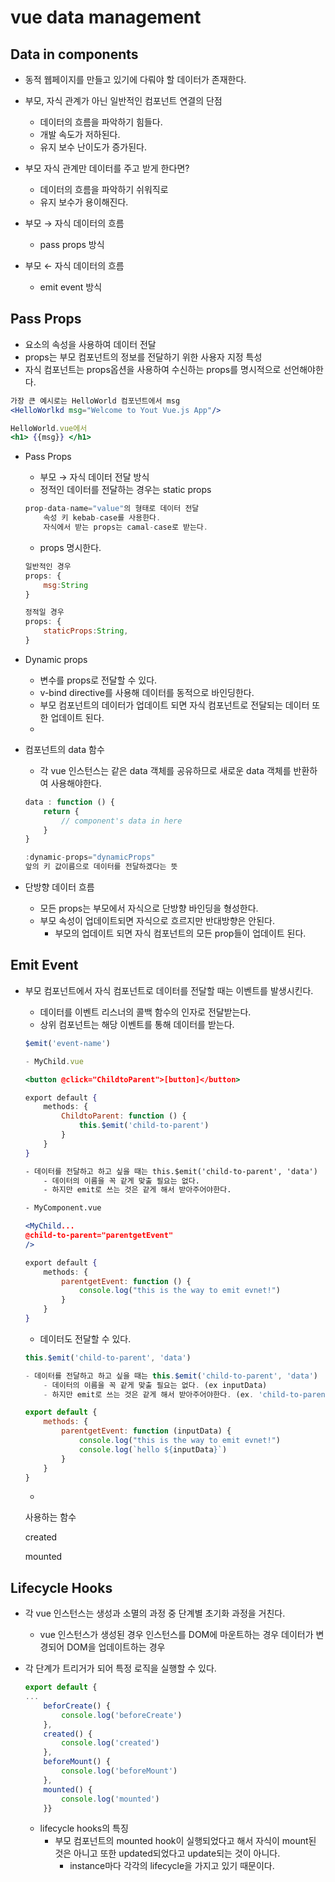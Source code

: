 # vue data management

## Data in components

- 동적 웹페이지를 만들고 있기에 다뤄야 할 데이터가 존재한다.
- 부모, 자식 관계가 아닌 일반적인 컴포넌트 연결의 단점
    - 데이터의 흐름을 파악하기 힘들다.
    - 개발 속도가 저하된다.
    - 유지 보수 난이도가 증가된다.
- 부모 자식 관계만 데이터를 주고 받게 한다면?
    - 데이터의 흐름을 파악하기 쉬워직로
    - 유지 보수가 용이해진다.

- 부모 → 자식 데이터의 흐름
    - pass props 방식
- 부모 ← 자식 데이터의 흐름
    - emit event 방식

## Pass Props

- 요소의 속성을 사용하여 데이터 전달
- props는 부모 컴포넌트의 정보를 전달하기 위한 사용자 지정 특성
- 자식 컴포넌트는 props옵션을 사용하여 수신하는 props를 명시적으로 선언해야한다.

```jsx
가장 큰 예시로는 HelloWorld 컴포넌트에서 msg
<HelloWorlkd msg="Welcome to Yout Vue.js App"/>

HelloWorld.vue에서
<h1> {{msg}} </h1>
```

- Pass Props
    - 부모 → 자식 데이터 전달 방식
    - 정적인 데이터를 전달하는 경우는 static props
    
    ```jsx
    prop-data-name="value"의 형태로 데이터 전달
    	속성 키 kebab-case를 사용한다.
    	자식에서 받는 props는 camal-case로 받는다.
    ```
    
    - props 명시한다.
    
    ```jsx
    일반적인 경우
    props: {
    	msg:String
    }
    
    정적일 경우
    props: {
    	staticProps:String,
    }
    
    ```
    

- Dynamic props
    - 변수를 props로 전달할 수 있다.
    - v-bind directive를 사용해 데이터를 동적으로 바인딩한다.
    - 부모 컴포넌트의 데이터가 업데이트 되면 자식 컴포넌트로 전달되는 데이터 또한 업데이트 된다.
    - 

- 컴포넌트의 data 함수
    - 각 vue 인스턴스는 같은 data 객체를 공유하므로 새로운 data 객체를 반환하여 사용해야한다.
    
    ```jsx
    data : function () {
    	return {
    		// component's data in here
    	}
    }
    ```
    
    ```jsx
    :dynamic-props="dynamicProps"
    앞의 키 값이름으로 데이터를 전달하겠다는 뜻
    ```
    

- 단방향 데이터 흐름
    - 모든 props는 부모에서 자식으로 단방향 바인딩을 형성한다.
    - 부모 속성이 업데이트되면 자식으로 흐르지만 반대방향은 안된다.
        - 부모의 업데이트 되면 자식 컴포넌트의 모든 prop들이 업데이트 된다.

## Emit Event

- 부모 컴포넌트에서 자식 컴포넌트로 데이터를 전달할 때는 이벤트를 발생시킨다.
    - 데이터를 이벤트 리스너의 콜백 함수의 인자로 전달받는다.
    - 상위 컴포넌트는 해당 이벤트를 통해 데이터를 받는다.
    
    ```jsx
    $emit('event-name')
    
    - MyChild.vue
    
    <button @click="ChildtoParent">[button]</button>
    
    export default {
    	methods: {
    		ChildtoParent: function () {
    			this.$emit('child-to-parent')
    		}
    	}
    }
    
    - 데이터를 전달하고 하고 싶을 때는 this.$emit('child-to-parent', 'data')
    	- 데이터의 이름을 꼭 같게 맞출 필요는 없다. 
    	- 하지만 emit로 쓰는 것은 같게 해서 받아주어야한다.
    
    - MyComponent.vue
    
    <MyChild... 
    @child-to-parent="parentgetEvent"
    />
    
    export default {
    	methods: {
    		parentgetEvent: function () {
    			console.log("this is the way to emit evnet!")
    		}
    	}
    }
    ```
    
    - 데이터도 전달할 수 있다.
    
    ```jsx
    this.$emit('child-to-parent', 'data')
    
    - 데이터를 전달하고 하고 싶을 때는 this.$emit('child-to-parent', 'data')
    	- 데이터의 이름을 꼭 같게 맞출 필요는 없다. (ex inputData)
    	- 하지만 emit로 쓰는 것은 같게 해서 받아주어야한다. (ex. 'child-to-parent')
    
    export default {
    	methods: {
    		parentgetEvent: function (inputData) {
    			console.log("this is the way to emit evnet!")
    			console.log(`hello ${inputData}`)
    		}
    	}
    }
    
    ```
    
    - 
    
    사용하는 함수
    
    created
    
    mounted
    

## Lifecycle Hooks

- 각 vue 인스턴스는 생성과 소멸의 과정 중 단계별 초기화 과정을 거친다.
    - vue 인스턴스가 생성된 경우 인스턴스를 DOM에 마운트하는 경우 데이터가 변경되어 DOM을 업데이트하는 경우
- 각 단계가 트리거가 되어 특정 로직을 실행할 수 있다.
    
    ```jsx
    export default {
    ...
    	beforCreate() {
    		console.log('beforeCreate')
    	},
    	created() {
    		console.log('created')
    	},
    	beforeMount() {
    		console.log('beforeMount')
    	},
    	mounted() {
    		console.log('mounted')
    	}}
    ```
    
    - lifecycle hooks의 특징
        - 부모 컴포넌트의 mounted hook이 실행되었다고 해서 자식이 mount된 것은 아니고 또한 updated되었다고 update되는 것이 아니다.
            - instance마다 각각의 lifecycle을 가지고 있기 때문이다.